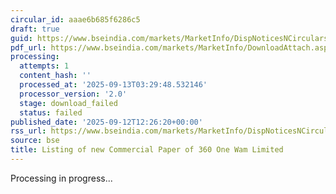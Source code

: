 ```yaml
---
circular_id: aaae6b685f6286c5
draft: true
guid: https://www.bseindia.com/markets/MarketInfo/DispNoticesNCirculars.aspx?Noticeid={51C2ADC9-7F70-48B7-85F5-771FB197BC60}&noticeno=20250912-82&dt=09/12/2025&icount=82&totcount=103&flag=0
pdf_url: https://www.bseindia.com/markets/MarketInfo/DownloadAttach.aspx?id=20250912-82&attachedId=
processing:
  attempts: 1
  content_hash: ''
  processed_at: '2025-09-13T03:29:48.532146'
  processor_version: '2.0'
  stage: download_failed
  status: failed
published_date: '2025-09-12T12:26:20+00:00'
rss_url: https://www.bseindia.com/markets/MarketInfo/DispNoticesNCirculars.aspx?Noticeid={51C2ADC9-7F70-48B7-85F5-771FB197BC60}&noticeno=20250912-82&dt=09/12/2025&icount=82&totcount=103&flag=0
source: bse
title: Listing of new Commercial Paper of 360 One Wam Limited
---
```


Processing in progress...